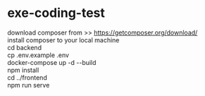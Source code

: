 # exe-coding-test
download composer from >> https://getcomposer.org/download/ <br/>
install composer to your local machine <br/>
cd backend <br/>
cp .env.example .env <br/>
docker-compose up -d --build<br/>
npm install <br/>
cd ../frontend <br/>
npm run serve
